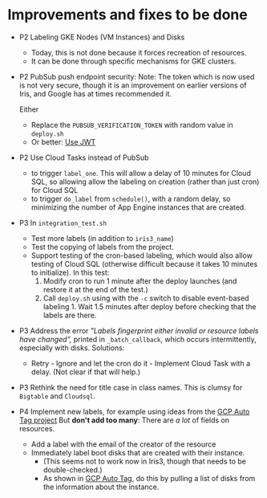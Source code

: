 # Improvements and fixes to be done

* P2 Labeling GKE Nodes (VM Instances) and Disks
    * Today, this is not done because it forces recreation of resources.
    * It can be done through specific mechanisms for GKE clusters.
* P2 PubSub push endpoint security:
  Note: The token which is now used is not very secure, though it is an improvement on earlier versions of Iris, and
  Google has at times recommended it.

  Either
    - Replace the `PUBSUB_VERIFICATION_TOKEN` with random value in `deploy.sh`
    - Or better: [Use JWT](https://cloud.google.com/pubsub/docs/push)

* P2 Use Cloud Tasks instead of PubSub
    * to trigger `label_one`. This will allow a delay of 10 minutes for Cloud SQL, so allowing allow the labeling on
      creation (rather than just cron) for Cloud SQL
    * to trigger `do_label` from `schedule()`, with a random delay, so minimizing the number of App Engine instances
      that are created.

* P3 In `integration_test.sh`
    - Test more labels (in addition to `iris3_name`)
    - Test the copying of labels from the project.
    - Support testing of the cron-based labeling, which would also allow testing of Cloud SQL
      (otherwise difficult because it takes 10 minutes to initialize). In this test:
      1. Modify cron to run 1 minute after the deploy launches (and restore it at the end of the test.)
      1. Call `deploy.sh` using with the `-c` switch to disable event-based labeling 1. Wait 1.5 minutes after deploy
      before checking that the labels are there.
* P3 Address the error *"Labels fingerprint either invalid or resource labels have changed",* printed
  in `_batch_callback`, which occurs intermittently, especially with disks. Solutions:
  - Retry - Ignore and let the cron do it - Implement Cloud Task with a delay. (Not clear if that will help.)
* P3 Rethink the need for title case in class names. This is clumsy for `Bigtable` and `Cloudsql`.
* P4 Implement new labels, for example using ideas from
  the [GCP Auto Tag project](https://github.com/doitintl/gcp-auto-tag/)
  But **don't add too many**: There are *a lot* of fields on resources.
    - Add a label with the email of the creator of the resource
    - Immediately label boot disks that are created with their instance.
        * (This seems not to work now in Iris3, though that needs to be double-checked.)
        * As shown in [GCP Auto Tag](https://github.com/doitintl/gcp-auto-tag/blob/main/main.py), do this by pulling a
          list of disks from the information about the instance.


